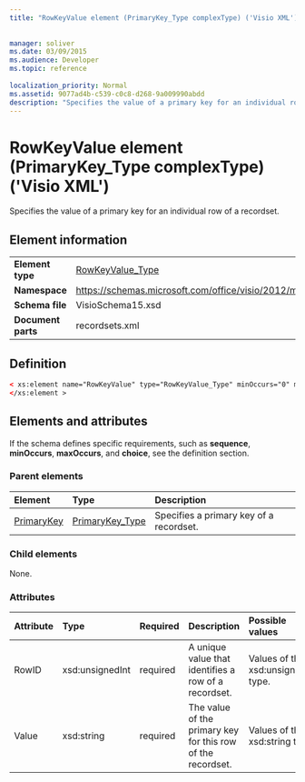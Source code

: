 ```yaml
---
title: "RowKeyValue element (PrimaryKey_Type complexType) ('Visio XML')"
 
 
manager: soliver
ms.date: 03/09/2015
ms.audience: Developer
ms.topic: reference
 
localization_priority: Normal
ms.assetid: 9077ad4b-c539-c0c8-d268-9a009990abdd
description: "Specifies the value of a primary key for an individual row of a recordset."
---
```


# RowKeyValue element (PrimaryKey_Type complexType) ('Visio XML')

Specifies the value of a primary key for an individual row of a recordset.
  
## Element information

|||
|:-----|:-----|
|**Element type** <br/> |[RowKeyValue_Type](rowkeyvalue_type-complextypevisio-xml.md) <br/> |
|**Namespace** <br/> |https://schemas.microsoft.com/office/visio/2012/main  <br/> |
|**Schema file** <br/> |VisioSchema15.xsd  <br/> |
|**Document parts** <br/> |recordsets.xml  <br/> |
   
## Definition

```XML
< xs:element name="RowKeyValue" type="RowKeyValue_Type" minOccurs="0" maxOccurs="unbounded" >
</xs:element >
```

## Elements and attributes

If the schema defines specific requirements, such as **sequence**, **minOccurs**, **maxOccurs**, and **choice**, see the definition section. 
  
### Parent elements

|**Element**|**Type**|**Description**|
|:-----|:-----|:-----|
|[PrimaryKey](primarykey-element-datarecordset_type-complextypevisio-xml.md) <br/> |[PrimaryKey_Type](primarykey_type-complextypevisio-xml.md) <br/> |Specifies a primary key of a recordset.  <br/> |
   
### Child elements

None.
  
### Attributes

|**Attribute**|**Type**|**Required**|**Description**|**Possible values**|
|:-----|:-----|:-----|:-----|:-----|
|RowID  <br/> |xsd:unsignedInt  <br/> |required  <br/> |A unique value that identifies a row of a recordset.  <br/> |Values of the xsd:unsignedInt type.  <br/> |
|Value  <br/> |xsd:string  <br/> |required  <br/> |The value of the primary key for this row of the recordset.  <br/> |Values of the xsd:string type.  <br/> |
   

